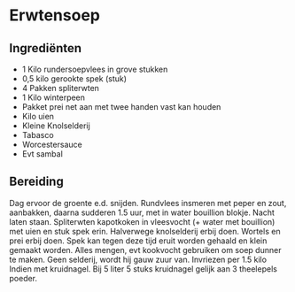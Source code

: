 # Erwtensoep
## Ingrediënten
- 1 Kilo rundersoepvlees in grove stukken
- 0,5 kilo gerookte spek (stuk)
- 4 Pakken spliterwten
- 1 Kilo winterpeen
- Pakket prei net aan met twee handen vast kan houden
- Kilo uien
- Kleine Knolselderij
- Tabasco
- Worcestersauce
- Evt sambal
 
## Bereiding
Dag ervoor de groente e.d. snijden.
Rundvlees insmeren met peper en zout, aanbakken, daarna sudderen 1.5 uur, met in water bouillion blokje. Nacht laten staan.
Spliterwten kapotkoken in vleesvocht (+ water met bouillion) met uien en stuk spek erin. Halverwege knolselderij erbij doen.
Wortels en prei erbij doen. Spek kan tegen deze tijd eruit worden gehaald en klein gemaakt worden.
Alles mengen, evt kookvocht gebruiken om soep dunner te maken.
Geen selderij, wordt hij gauw zuur van.
Invriezen per 1.5 kilo
Indien met kruidnagel. Bij 5 liter 5 stuks kruidnagel gelijk aan 3 theelepels poeder.
